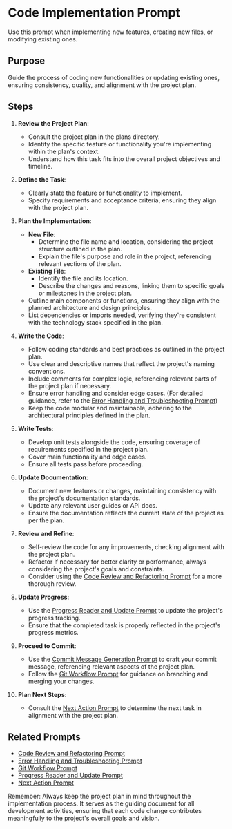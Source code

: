 # Code Implementation Prompt

Use this prompt when implementing new features, creating new files, or modifying existing ones.

## Purpose
Guide the process of coding new functionalities or updating existing ones, ensuring consistency, quality, and alignment with the project plan.

## Steps

1. **Review the Project Plan**:
   - Consult the project plan in the plans directory.
   - Identify the specific feature or functionality you're implementing within the plan's context.
   - Understand how this task fits into the overall project objectives and timeline.

2. **Define the Task**:
   - Clearly state the feature or functionality to implement.
   - Specify requirements and acceptance criteria, ensuring they align with the project plan.

3. **Plan the Implementation**:
   - **New File**:
     - Determine the file name and location, considering the project structure outlined in the plan.
     - Explain the file's purpose and role in the project, referencing relevant sections of the plan.
   - **Existing File**:
     - Identify the file and its location.
     - Describe the changes and reasons, linking them to specific goals or milestones in the project plan.
   - Outline main components or functions, ensuring they align with the planned architecture and design principles.
   - List dependencies or imports needed, verifying they're consistent with the technology stack specified in the plan.

4. **Write the Code**:
   - Follow coding standards and best practices as outlined in the project plan.
   - Use clear and descriptive names that reflect the project's naming conventions.
   - Include comments for complex logic, referencing relevant parts of the project plan if necessary.
   - Ensure error handling and consider edge cases. (For detailed guidance, refer to the [Error Handling and Troubleshooting Prompt](#6-error-handling-and-troubleshooting-prompt))
   - Keep the code modular and maintainable, adhering to the architectural principles defined in the plan.

5. **Write Tests**:
   - Develop unit tests alongside the code, ensuring coverage of requirements specified in the project plan.
   - Cover main functionality and edge cases.
   - Ensure all tests pass before proceeding.

6. **Update Documentation**:
   - Document new features or changes, maintaining consistency with the project's documentation standards.
   - Update any relevant user guides or API docs.
   - Ensure the documentation reflects the current state of the project as per the plan.

7. **Review and Refine**:
   - Self-review the code for any improvements, checking alignment with the project plan.
   - Refactor if necessary for better clarity or performance, always considering the project's goals and constraints.
   - Consider using the [Code Review and Refactoring Prompt](#2-code-review-and-refactoring-prompt) for a more thorough review.

8. **Update Progress**:
   - Use the [Progress Reader and Update Prompt](#9-progress-reader-and-update-prompt) to update the project's progress tracking.
   - Ensure that the completed task is properly reflected in the project's progress metrics.

9. **Proceed to Commit**:
   - Use the [Commit Message Generation Prompt](#3-commit-message-generation-prompt) to craft your commit message, referencing relevant aspects of the project plan.
   - Follow the [Git Workflow Prompt](#7-git-workflow-prompt) for guidance on branching and merging your changes.

10. **Plan Next Steps**:
    - Consult the [Next Action Prompt](#8-next-action-prompt) to determine the next task in alignment with the project plan.

## Related Prompts
- [Code Review and Refactoring Prompt](#2-code-review-and-refactoring-prompt)
- [Error Handling and Troubleshooting Prompt](#6-error-handling-and-troubleshooting-prompt)
- [Git Workflow Prompt](#7-git-workflow-prompt)
- [Progress Reader and Update Prompt](#9-progress-reader-and-update-prompt)
- [Next Action Prompt](#8-next-action-prompt)

Remember: Always keep the project plan in mind throughout the implementation process. It serves as the guiding document for all development activities, ensuring that each code change contributes meaningfully to the project's overall goals and vision.
